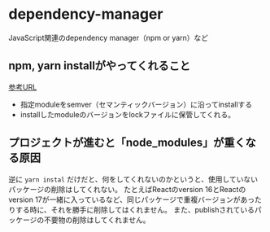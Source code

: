 # dependency-manager

JavaScript関連のdependency manager（npm or yarn）など

## npm, yarn installがやってくれること

[参考URL](https://logmi.jp/tech/articles/324858)

- 指定moduleをsemver（セマンティックバージョン）に沿ってinstallする
- installしたmoduleのバージョンをlockファイルに保管してくれる。

## プロジェクトが進むと「node_modules」が重くなる原因

逆に `yarn instal` だけだと、何をしてくれないのかというと、使用していないパッケージの削除はしてくれない。
たとえばReactのversion 16とReactのversion 17が一緒に入っているなど、同じパッケージで重複バージョンがあったりする時に、それを勝手に削除してはくれません。
また、publishされているパッケージの不要物の削除はしてくれません。
